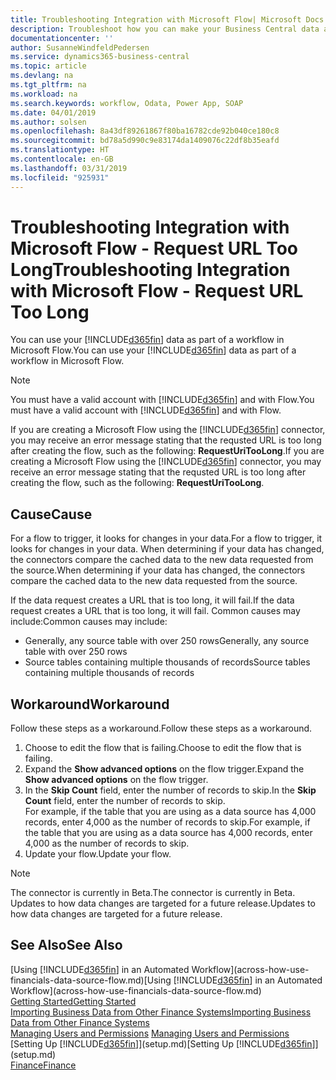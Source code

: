 ```yaml
---
title: Troubleshooting Integration with Microsoft Flow| Microsoft Docs
description: Troubleshoot how you can make your Business Central data available as a data source and specify an OData URL of your web services to build an automated workflow.
documentationcenter: ''
author: SusanneWindfeldPedersen
ms.service: dynamics365-business-central
ms.topic: article
ms.devlang: na
ms.tgt_pltfrm: na
ms.workload: na
ms.search.keywords: workflow, Odata, Power App, SOAP
ms.date: 04/01/2019
ms.author: solsen
ms.openlocfilehash: 8a43df89261867f80ba16782cde92b040ce180c8
ms.sourcegitcommit: bd78a5d990c9e83174da1409076c22df8b35eafd
ms.translationtype: HT
ms.contentlocale: en-GB
ms.lasthandoff: 03/31/2019
ms.locfileid: "925931"
---
```

# <a name="troubleshooting-integration-with-microsoft-flow---request-url-too-long"></a><span data-ttu-id="e8a1b-103">Troubleshooting Integration with Microsoft Flow - Request URL Too Long</span><span class="sxs-lookup"><span data-stu-id="e8a1b-103">Troubleshooting Integration with Microsoft Flow - Request URL Too Long</span></span>
<span data-ttu-id="e8a1b-104">You can use your [!INCLUDE[d365fin](includes/d365fin_md.md)] data as part of a workflow in Microsoft Flow.</span><span class="sxs-lookup"><span data-stu-id="e8a1b-104">You can use your [!INCLUDE[d365fin](includes/d365fin_md.md)] data as part of a workflow in Microsoft Flow.</span></span>  

> [!NOTE]  
>   <span data-ttu-id="e8a1b-105">You must have a valid account with [!INCLUDE[d365fin](includes/d365fin_md.md)] and with Flow.</span><span class="sxs-lookup"><span data-stu-id="e8a1b-105">You must have a valid account with [!INCLUDE[d365fin](includes/d365fin_md.md)] and with Flow.</span></span>  

<span data-ttu-id="e8a1b-106">If you are creating a Microsoft Flow using the [!INCLUDE[d365fin](includes/d365fin_md.md)] connector, you may receive an error message stating that the requsted URL is too long after creating the flow, such as the following: **RequestUriTooLong**.</span><span class="sxs-lookup"><span data-stu-id="e8a1b-106">If you are creating a Microsoft Flow using the [!INCLUDE[d365fin](includes/d365fin_md.md)] connector, you may receive an error message stating that the requsted URL is too long after creating the flow, such as the following: **RequestUriTooLong**.</span></span>

## <a name="cause"></a><span data-ttu-id="e8a1b-107">Cause</span><span class="sxs-lookup"><span data-stu-id="e8a1b-107">Cause</span></span>
<span data-ttu-id="e8a1b-108">For a flow to trigger, it looks for changes in your data.</span><span class="sxs-lookup"><span data-stu-id="e8a1b-108">For a flow to trigger, it looks for changes in your data.</span></span> <span data-ttu-id="e8a1b-109">When determining if your data has changed, the connectors compare the cached data to the new data requested from the source.</span><span class="sxs-lookup"><span data-stu-id="e8a1b-109">When determining if your data has changed, the connectors compare the cached data to the new data requested from the source.</span></span>  

<span data-ttu-id="e8a1b-110">If the data request creates a URL that is too long, it will fail.</span><span class="sxs-lookup"><span data-stu-id="e8a1b-110">If the data request creates a URL that is too long, it will fail.</span></span> <span data-ttu-id="e8a1b-111">Common causes may include:</span><span class="sxs-lookup"><span data-stu-id="e8a1b-111">Common causes may include:</span></span>
- <span data-ttu-id="e8a1b-112">Generally, any source table with over 250 rows</span><span class="sxs-lookup"><span data-stu-id="e8a1b-112">Generally, any source table with over 250 rows</span></span>
- <span data-ttu-id="e8a1b-113">Source tables containing multiple thousands of records</span><span class="sxs-lookup"><span data-stu-id="e8a1b-113">Source tables containing multiple thousands of records</span></span>

## <a name="workaround"></a><span data-ttu-id="e8a1b-114">Workaround</span><span class="sxs-lookup"><span data-stu-id="e8a1b-114">Workaround</span></span>
<span data-ttu-id="e8a1b-115">Follow these steps as a workaround.</span><span class="sxs-lookup"><span data-stu-id="e8a1b-115">Follow these steps as a workaround.</span></span>
1. <span data-ttu-id="e8a1b-116">Choose to edit the flow that is failing.</span><span class="sxs-lookup"><span data-stu-id="e8a1b-116">Choose to edit the flow that is failing.</span></span>
2. <span data-ttu-id="e8a1b-117">Expand the **Show advanced options** on the flow trigger.</span><span class="sxs-lookup"><span data-stu-id="e8a1b-117">Expand the **Show advanced options** on the flow trigger.</span></span>
3. <span data-ttu-id="e8a1b-118">In the **Skip Count** field, enter the number of records to skip.</span><span class="sxs-lookup"><span data-stu-id="e8a1b-118">In the **Skip Count** field, enter the number of records to skip.</span></span>  
<span data-ttu-id="e8a1b-119">For example, if the table that you are using as a data source has 4,000 records, enter 4,000 as the number of records to skip.</span><span class="sxs-lookup"><span data-stu-id="e8a1b-119">For example, if the table that you are using as a data source has 4,000 records, enter 4,000 as the number of records to skip.</span></span>
4. <span data-ttu-id="e8a1b-120">Update your flow.</span><span class="sxs-lookup"><span data-stu-id="e8a1b-120">Update your flow.</span></span>

> [!NOTE]  
> <span data-ttu-id="e8a1b-121">The connector is currently in Beta.</span><span class="sxs-lookup"><span data-stu-id="e8a1b-121">The connector is currently in Beta.</span></span> <span data-ttu-id="e8a1b-122">Updates to how data changes are targeted for a future release.</span><span class="sxs-lookup"><span data-stu-id="e8a1b-122">Updates to how data changes are targeted for a future release.</span></span>


## <a name="see-also"></a><span data-ttu-id="e8a1b-123">See Also</span><span class="sxs-lookup"><span data-stu-id="e8a1b-123">See Also</span></span>
<span data-ttu-id="e8a1b-124">[Using [!INCLUDE[d365fin](includes/d365fin_md.md)] in an Automated Workflow](across-how-use-financials-data-source-flow.md)</span><span class="sxs-lookup"><span data-stu-id="e8a1b-124">[Using [!INCLUDE[d365fin](includes/d365fin_md.md)] in an Automated Workflow](across-how-use-financials-data-source-flow.md)</span></span>  
[<span data-ttu-id="e8a1b-125">Getting Started</span><span class="sxs-lookup"><span data-stu-id="e8a1b-125">Getting Started</span></span>](product-get-started.md)  
[<span data-ttu-id="e8a1b-126">Importing Business Data from Other Finance Systems</span><span class="sxs-lookup"><span data-stu-id="e8a1b-126">Importing Business Data from Other Finance Systems</span></span>](across-import-data-configuration-packages.md)  
<span data-ttu-id="e8a1b-127">[Managing Users and Permissions](ui-how-users-permissions.md)  </span><span class="sxs-lookup"><span data-stu-id="e8a1b-127">[Managing Users and Permissions](ui-how-users-permissions.md)  </span></span>  
<span data-ttu-id="e8a1b-128">[Setting Up [!INCLUDE[d365fin](includes/d365fin_md.md)]](setup.md)</span><span class="sxs-lookup"><span data-stu-id="e8a1b-128">[Setting Up [!INCLUDE[d365fin](includes/d365fin_md.md)]](setup.md)</span></span>  
[<span data-ttu-id="e8a1b-129">Finance</span><span class="sxs-lookup"><span data-stu-id="e8a1b-129">Finance</span></span>](finance.md)  
